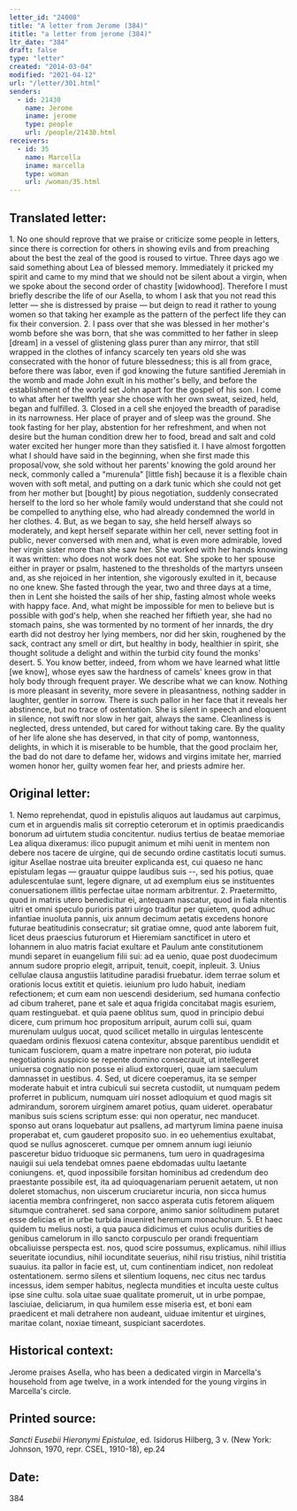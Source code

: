 ```yaml
---
letter_id: "24008"
title: "A letter from Jerome (384)"
ititle: "a letter from jerome (384)"
ltr_date: "384"
draft: false
type: "letter"
created: "2014-03-04"
modified: "2021-04-12"
url: "/letter/301.html"
senders:
  - id: 21430
    name: Jerome
    iname: jerome
    type: people
    url: /people/21430.html
receivers:
  - id: 35
    name: Marcella
    iname: marcella
    type: woman
    url: /woman/35.html
---
```

<h2> Translated letter:</h2>1.  No one should reprove that we praise or criticize some people in letters, since there is correction for others in showing evils and from preaching about the best the zeal of the good is roused to virtue.  Three days ago we said something about Lea of blessed memory.  Immediately it pricked my spirit and came to my mind that we should not be silent about a virgin, when we spoke about the second order of chastity [widowhood]. Therefore I must briefly describe the life of our Asella, to whom I ask that you not read this letter — she is distressed by praise — but deign to read it rather to young women so that taking her example as the pattern of the perfect life they can fix their conversion.
2.  I pass over that she was blessed in her mother's womb before she was born, that she was committed to her father in sleep [dream] in a vessel of glistening glass purer than any mirror, that still wrapped in the clothes of infancy scarcely ten years old she was consecrated with the honor of future blessedness; this is all from grace, before there was labor, even if god knowing the future santified Jeremiah in the womb and made John exult in his mother's belly, and before the establishment of the world set John apart for the gospel of his son.  I come to what after her twelfth year she chose with her own sweat, seized, held, began and fulfilled.
3.  Closed in a cell she enjoyed the breadth of paradise in its narrowness.  Her place of prayer and of sleep was the ground.  She took fasting for her play, abstention for her refreshment, and when not desire but the human condition drew her to food, bread and salt and cold water excited her hunger more than they satisfied it.  I have almost forgotten what I should have said in the beginning, when she first made this proposal/vow, she sold without her parents' knowing the gold around her neck, commonly called a "murenula" [little fish] because it is a flexible chain woven with soft metal, and putting on a dark tunic which she could not get from her mother but [bought] by pious negotiation, suddenly consecrated herself to the lord so her whole family would understand that she could not be compelled to anything else, who had already condemned the world in her clothes.
4.  But, as we began to say, she held herself always so moderately, and kept herself separate within her cell, never setting foot in public, never conversed with men and, what is even more admirable, loved her virgin sister more than she saw her.  She worked with her hands knowing it was written:  who does not work does not eat.  She spoke to her spouse either in prayer or psalm, hastened to the thresholds of the martyrs unseen and, as she rejoiced in her intention, she vigorously exulted in it, because no one knew.  She fasted through the year, two and three days at a time, then in Lent she hoisted the sails of her ship, fasting almost whole weeks with happy face.  And, what might be impossible for men to believe but is possible with god's help, when she reached her fiftieth year, she had no stomach pains, she was tormented by no torment of her innards, the dry earth did not destroy her lying members, nor did her skin, roughened by the sack, contract any smell or dirt, but healthy in body, healthier in spirit, she thought solitude a delight and within the turbid city found the monks' desert.
5.  You know better, indeed, from whom we have learned what little [we know], whose eyes saw the hardness of camels' knees grow in that holy body through frequent prayer.  We describe what we can know.  Nothing is more pleasant in severity, more severe in pleasantness, nothing sadder in laughter, gentler in sorrow.  There is such pallor in her face that it reveals her abstinence, but no trace of ostentation.  She is silent in speech and eloquent in silence, not swift nor slow in her gait, always the same.  Cleanliness is neglected, dress untended, but cared for without taking care.  By the quality of her life alone she has deserved, in that city of pomp, wantonness, delights, in which it is miserable to be humble, that the good proclaim her, the bad do not dare to defame her, widows and virgins imitate her, married women honor her, guilty women fear her, and priests admire her.
<h2 class="mt-4"> Original letter:</h2>1. Nemo reprehendat, quod in epistulis aliquos aut laudamus aut carpimus, cum et in arguendis malis sit correptio ceterorum et in optimis praedicandis bonorum ad uirtutem studia concitentur. nudius tertius de beatae memoriae Lea aliqua dixeramus: ilico pupugit animum et mihi uenit in mentem non debere nos tacere de uirgine, qui de secundo ordine castitatis locuti sumus. igitur Asellae nostrae uita breuiter explicanda est, cui quaeso ne hanc epistulam legas — grauatur quippe laudibus suis --, sed his potius, quae adulescentulae sunt, legere dignare, ut ad exemplum eius se instituentes conuersationem illitis perfectae uitae normam arbitrentur.
2.  Praetermitto, quod in matris utero benedicitur ei, antequam nascatur, quod in fiala nitentis uitri et omni speculo purioris patri uirgo traditur per quietem, quod adhuc infantiae inuoluta pannis, uix annum decimum aetatis excedens honore futurae beatitudinis consecratur; sit gratiae omne, quod ante laborem fuit, licet deus praescius futurorum et Hieremiam sanctificet in utero et Iohannem in aluo matris faciat exultare et Paulum ante constitutionem mundi separet in euangelium filii sui: ad ea uenio, quae post duodecimum annum sudore proprio elegit, arripuit, tenuit, coepit, inpleuit.
3.  Unius cellulae clausa angustiis latitudine paradisi fruebatur. idem terrae solum et orationis locus extitit et quietis. ieiunium pro ludo habuit, inediam refectionem; et cum eam non uescendi desiderium, sed humana confectio ad cibum traheret, pane et sale et aqua frigida concitabat magis esuriem, quam restinguebat. et quia paene oblitus sum, quod in principio debui dicere, cum primum hoc propositum arripuit, aurum colli sui, quam murenulam uulgus uocat, quod scilicet metallo in  uirgulas lentescente quaedam ordinis flexuosi catena contexitur, absque parentibus uendidit et tunicam fusciorem, quam a matre inpetrare non poterat, pio iuduta negotiationis auspicio se repente domino consecrauit, ut intellegeret uniuersa cognatio non posse ei aliud extorqueri, quae iam saeculum damnasset in uestibus.
4. Sed, ut dicere coeperamus, ita se semper moderate habuit et intra cubiculi sui secreta custodiit, ut numquam pedem proferret in publicum, numquam uiri nosset adloquium et quod magis sit admirandum, sororem uirginem amaret potius, quam uideret. operabatur manibus suis sciens scriptum esse: qui non operatur, nec manducet. sponso aut orans loquebatur aut psallens, ad martyrum limina paene inuisa properabat et, cum gauderet proposito suo. in eo uehementius exultabat, quod se  nullus   agnosceret. cumque per omnem annum iugi ieiunio pasceretur biduo triduoque sic permanens, tum uero in quadragesima nauigii sui uela tendebat omnes paene ebdomadas uultu laetante coniungens. et, quod inpossibile forsitan hominibus ad credendum deo praestante possibile est, ita ad  quioquagenariam  peruenit aetatem, ut non doleret stomachus, non uiscerum cruciaretur incuria, non sicca humus iacentia membra confringeret, non sacco asperata cutis fetorem aliquem situmque contraheret. sed sana corpore, animo sanior solitudinem putaret esse delicias et in urbe turbida inueniret heremum monachorum.
5. Et haec quidem tu melius nosti, a qua pauca didicimus et cuius oculis durities de genibus camelorum in illo sancto corpusculo per orandi frequentiam obcaliuisse perspecta est. nos, quod scire possumus, explicamus. nihil illius seueritate iocundius, nihil iocunditate seuerius, nihil risu tristius, nihil tristitia suauius. ita pallor in facie est, ut, cum continentiam indicet, non redoleat ostentationem. sermo silens et silentium loquens, nec citus nec tardus incessus, idem semper habitus, neglecta mundities et inculta ueste cultus ipse sine cultu. sola uitae suae qualitate promeruit, ut in urbe pompae, lasciuiae, deliciarum, in qua humilem esse  miseria est, et boni  eam praedicent et mali detrahere non audeant, uiduae imitentur et uirgines, maritae colant, noxiae timeant, suspiciant sacerdotes.
<h2 class="mt-4"> Historical context:</h2>Jerome praises Asella, who has been a dedicated virgin in Marcella's household from age twelve, in a work intended for the young virgins in Marcella's circle.
<h2 class="mt-4"> Printed source:</h2><p><em>Sancti Eusebii Hieronymi Epistulae</em>, ed. Isidorus Hilberg, 3 v. (New York: Johnson, 1970, repr. CSEL, 1910-18), ep.24</p><h2 class="mt-4"> Date:</h2>384